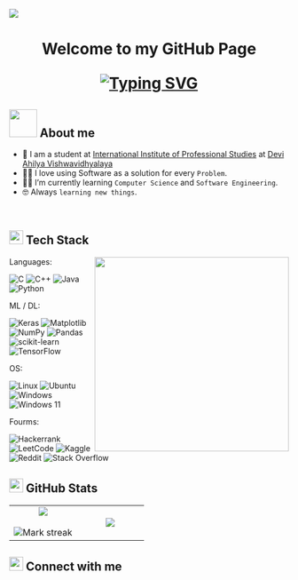 <!--
**Soham-KT/Soham-KT** is a ✨ _special_ ✨ repository because its `README.md` (this file) appears on your GitHub profile.

Here are some ideas to get you started:

- 🔭 I’m currently working on ...
- 🌱 I’m currently learning ...
- 👯 I’m looking to collaborate on ...
- 🤔 I’m looking for help with ...
- 💬 Ask me about ...
- 📫 How to reach me: ...
- 😄 Pronouns: ...
- ⚡ Fun fact: ...
-->
![](https://komarev.com/ghpvc/?username=Soham-KT&style=flat&color=blue)

<h1 align="center">
  Welcome to my GitHub Page

  <p>
    <a href="https://git.io/typing-svg"><img src="https://readme-typing-svg.demolab.com?font=Fira+Code&pause=1000&color=F75C27&center=true&vCenter=true&random=false&width=575&lines=Python+%7C+C+%7C+C%2B%2B+%7C+Java;Data+Science+%7C+Machine+Learning+%7C+Deep+Learning;Bring+on+the+challenge" alt="Typing SVG" /></a>
  </p>
</h1>


## <picture><img src = "https://github.com/7oSkaaa/7oSkaaa/blob/main/Images/about_me.gif?raw=true" width = 50px></picture> About me

- :school: I am a student at [International Institute of Professional Studies](https://iips.edu.in/) at [Devi Ahilya Vishwavidhyalaya](https://www.dauniv.ac.in/)
- :technologist: I love using Software as a solution for every `Problem`.
- :student: I’m currently learning `Computer Science` and `Software Engineering`.
- :nerd_face: Always `learning new things`.
<br>


## <img src="https://media2.giphy.com/media/QssGEmpkyEOhBCb7e1/giphy.gif?cid=ecf05e47a0n3gi1bfqntqmob8g9aid1oyj2wr3ds3mg700bl&rid=giphy.gif" width ="25"><b> Tech Stack </b>

<image src="https://media.giphy.com/media/v1.Y2lkPTc5MGI3NjExcm1oaDZ3Y2c5eGhiYTZtZHBvdDc5and5eHU4MGR4d3NyOTh6NzZ1eiZlcD12MV9pbnRlcm5hbF9naWZfYnlfaWQmY3Q9Zw/TLb6ZdaRtnTUa5E58B/giphy.gif" align="right" width="350">
</image>

Languages:

![C](https://img.shields.io/badge/c-%2300599C.svg?style=for-the-badge&logo=c&logoColor=white)  	![C++](https://img.shields.io/badge/c++-%2300599C.svg?style=for-the-badge&logo=c%2B%2B&logoColor=white)  ![Java](https://img.shields.io/badge/java-%23ED8B00.svg?style=for-the-badge&logo=openjdk&logoColor=white)  ![Python](https://img.shields.io/badge/python-3670A0?style=for-the-badge&logo=python&logoColor=ffdd54)  

ML / DL:

![Keras](https://img.shields.io/badge/Keras-%23D00000.svg?style=for-the-badge&logo=Keras&logoColor=white)  	![Matplotlib](https://img.shields.io/badge/Matplotlib-%23ffffff.svg?style=for-the-badge&logo=Matplotlib&logoColor=black)  	![NumPy](https://img.shields.io/badge/numpy-%23013243.svg?style=for-the-badge&logo=numpy&logoColor=white)  	![Pandas](https://img.shields.io/badge/pandas-%23150458.svg?style=for-the-badge&logo=pandas&logoColor=white)  ![scikit-learn](https://img.shields.io/badge/scikit--learn-%23F7931E.svg?style=for-the-badge&logo=scikit-learn&logoColor=white)  	![TensorFlow](https://img.shields.io/badge/TensorFlow-%23FF6F00.svg?style=for-the-badge&logo=TensorFlow&logoColor=white)

OS:

![Linux](https://img.shields.io/badge/Linux-FCC624?style=for-the-badge&logo=linux&logoColor=black)  ![Ubuntu](https://img.shields.io/badge/Ubuntu-E95420?style=for-the-badge&logo=ubuntu&logoColor=white)  ![Windows](https://img.shields.io/badge/Windows-0078D6?style=for-the-badge&logo=windows&logoColor=white)  ![Windows 11](https://img.shields.io/badge/Windows%2011-%230079d5.svg?style=for-the-badge&logo=Windows%2011&logoColor=white)

Fourms:

![Hackerrank](https://img.shields.io/badge/-Hackerrank-2EC866?style=for-the-badge&logo=HackerRank&logoColor=white)  ![LeetCode](https://img.shields.io/badge/LeetCode-000000?style=for-the-badge&logo=LeetCode&logoColor=#d16c06)  	![Kaggle](https://img.shields.io/badge/Kaggle-035a7d?style=for-the-badge&logo=kaggle&logoColor=white)  ![Reddit](https://img.shields.io/badge/Reddit-%23FF4500.svg?style=for-the-badge&logo=Reddit&logoColor=white)  ![Stack Overflow](https://img.shields.io/badge/-Stackoverflow-FE7A16?style=for-the-badge&logo=stack-overflow&logoColor=white)


## <img src="https://media.giphy.com/media/v1.Y2lkPTc5MGI3NjExd200bXZvYW1la3B0YmNvZDVtbTFienVhYWk5bWdsbnBlaWZyZXE3ZCZlcD12MV9pbnRlcm5hbF9naWZfYnlfaWQmY3Q9Zw/dakvXSKJztTPniauvC/giphy.gif" width ="25"><b> GitHub Stats </b>
<table align="center">
<tr border="none">
<td width="50%" align="center">
  
  <img  align="center"  src="https://github-readme-stats.vercel.app/api?username=Soham-KT&theme=dark&show_icons=true&count_private=true" />
  <br></br>
  <img  title="🔥 Get streak stats for your profile at git.io/streak-stats" alt="Mark streak" src="https://github-readme-streak-stats.herokuapp.com/?user=Soham-KT&theme=dark&hide_border=false" /> 
</td>

<td width="50%" align="center">

  <img  align="center"  src="https://github-readme-stats.anuraghazra1.vercel.app/api/top-langs/?username=Soham-KT&theme=dark&hide_border=false&no-bg=true&no-frame=true&langs_count=10"/>
  
  </td>
</tr>
</table>

## <img src="https://media.giphy.com/media/v1.Y2lkPTc5MGI3NjExbDQ1bnhwcGg1bGVoYWlmMjZ0dHFqZTc5Z3J6N3N0YWQ0M3BnM2plYyZlcD12MV9pbnRlcm5hbF9naWZfYnlfaWQmY3Q9cw/ei9tageWEBF4OnMHhq/giphy.gif" width ="25"><b> Connect with me </b>
